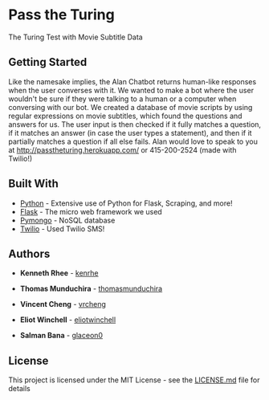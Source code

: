 # Pass the Turing

The Turing Test with Movie Subtitle Data


## Getting Started

Like the namesake implies, the Alan Chatbot returns human-like responses when the user converses with it. We wanted to make a bot where the user wouldn't be sure if they were talking to a human or a computer when conversing with our bot. We created a database of movie scripts by using regular expressions on movie subtitles, which found the questions and answers for us. The user input is then checked if it fully matches a question, if it matches an answer (in case the user types a statement), and then if it partially matches a question if all else fails. Alan would love to speak to you at http://passtheturing.herokuapp.com/ or 415-200-2524 (made with Twilio!)


## Built With

* [Python](https://www.python.org/) - Extensive use of Python for Flask, Scraping, and more!
* [Flask](http://flask.pocoo.org/docs/0.11/) - The micro web framework we used
* [Pymongo](https://api.mongodb.com/python/current/) - NoSQL database
* [Twilio](https://www.twilio.com/) - Used Twilio SMS!

## Authors


* **Kenneth Rhee** - [kenrhe](https://www.github.com/kenrhe "Kenneth Rhee's Github")

* **Thomas Munduchira** - [thomasmunduchira](https://www.github.com/thomasmunduchira "Thomas Munduchira's Github")

* **Vincent Cheng** - [vrcheng](https://www.github.com/vrcheng "Vincent Cheng's Github")

* **Eliot Winchell** - [eliotwinchell](https://www.gitub.com/eliotwinchell "Eliot Winchell's Github")

* **Salman Bana** - [glaceon0](https://www.github.com/glaceon0 "Salman Bana's Github")


## License

This project is licensed under the MIT License - see the [LICENSE.md](LICENSE.md) file for details
